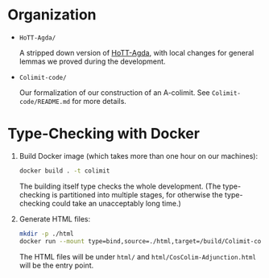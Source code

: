 # Organization

- `HoTT-Agda/`

  A stripped down version of [HoTT-Agda](https://github.com/HoTT/HoTT-Agda/),
  with local changes for general lemmas we proved during the development.

- `Colimit-code/`

  Our formalization of our construction of an A-colimit.
  See `Colimit-code/README.md` for more details.

# Type-Checking with Docker

1. Build Docker image (which takes more than one hour on our machines):

   ```bash
   docker build . -t colimit
   ```

   The building itself type checks the whole development. (The type-checking
   is partitioned into multiple stages, for otherwise the type-checking
   could take an unacceptably long time.)

2. Generate HTML files:

   ```bash
   mkdir -p ./html
   docker run --mount type=bind,source=./html,target=/build/Colimit-code/html colimit
   ```

   The HTML files will be under `html/` and `html/CosColim-Adjunction.html`
   will be the entry point.
   